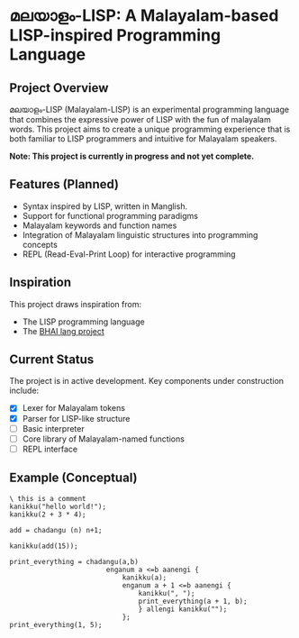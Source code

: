 # മലയാളം-LISP: A Malayalam-based LISP-inspired Programming Language

## Project Overview

മലയാളം-LISP (Malayalam-LISP) is an experimental programming language that combines the expressive power of LISP with the fun of malayalam words. This project aims to create a unique programming experience that is both familiar to LISP programmers and intuitive for Malayalam speakers.

**Note: This project is currently in progress and not yet complete.**

## Features (Planned)

- Syntax inspired by LISP, written in Manglish.
- Support for functional programming paradigms
- Malayalam keywords and function names
- Integration of Malayalam linguistic structures into programming concepts
- REPL (Read-Eval-Print Loop) for interactive programming

## Inspiration

This project draws inspiration from:
- The LISP programming language
- The [BHAI lang project](https://bhailang.js.org/)


## Current Status

The project is in active development. Key components under construction include:
- [x] Lexer for Malayalam tokens
- [x] Parser for LISP-like structure
- [ ] Basic interpreter
- [ ] Core library of Malayalam-named functions
- [ ] REPL interface

## Example (Conceptual)
```malayalam-LISP
\ this is a comment
kanikku("hello world!");
kanikku(2 + 3 * 4);

add = chadangu (n) n+1;

kanikku(add(15));

print_everything = chadangu(a,b)
						enganum a <=b aanengi {
							kanikku(a);
							enganum a + 1 <=b aanengi {
								kanikku(", ");
								print_everything(a + 1, b);
								} allengi kanikku("");
							};
print_everything(1, 5);
```
